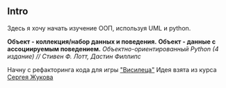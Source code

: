## Intro

Здесь я хочу начать изучение ООП, используя UML и python.


**Объект - коллекция/набор данных и поведения.**
**Объект - данные с ассоциируемым поведением.**
*Объектно-ориентированный Python (4 издание) // Стивен Ф. Лотт, Дастин Филлипс*

Начну с рефакторинга кода для игры ["Висилеца"](https://github.com/sqrt495/OOP-python-learning/blob/main/Hangman.ipynb)
Идея взята из курса [Сергея Жукова](https://zhukovsd.github.io/python-backend-learning-course/)
